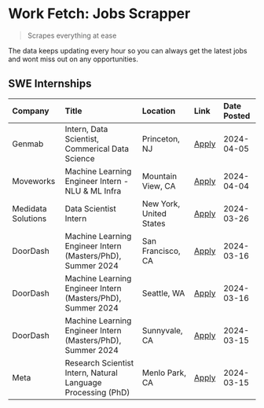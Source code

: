 # Work Fetch: Jobs Scrapper
> Scrapes everything at ease

The data keeps updating every hour so you can always get the latest jobs and wont miss out on any opportunities.

## SWE Internships
<!--START_SECTION:workfetch-->
| Company            | Title                                                        | Location                | Link                                                                                                                                                                                                                                                                   | Date Posted   |
|:-------------------|:-------------------------------------------------------------|:------------------------|:-----------------------------------------------------------------------------------------------------------------------------------------------------------------------------------------------------------------------------------------------------------------------|:--------------|
| Genmab             | Intern, Data Scientist, Commerical Data Science              | Princeton, NJ           | [Apply](https://www.linkedin.com/jobs/view/intern-data-scientist-commerical-data-science-at-genmab-3887818362?position=4&pageNum=0&refId=d2iKDP0hCQ8hTiND7sYbzg%3D%3D&trackingId=LCYjeB9F4hRWyZwjT5ue0w%3D%3D&trk=public_jobs_jserp-result_search-card)                | 2024-04-05    |
| Moveworks          | Machine Learning Engineer Intern - NLU & ML Infra            | Mountain View, CA       | [Apply](https://www.linkedin.com/jobs/view/machine-learning-engineer-intern-nlu-ml-infra-at-moveworks-3885205610?position=10&pageNum=0&refId=d2iKDP0hCQ8hTiND7sYbzg%3D%3D&trackingId=xy77sMfSpvPzku%2BdMLFgoA%3D%3D&trk=public_jobs_jserp-result_search-card)          | 2024-04-04    |
| Medidata Solutions | Data Scientist Intern                                        | New York, United States | [Apply](https://www.linkedin.com/jobs/view/data-scientist-intern-at-medidata-solutions-3810253704?position=7&pageNum=0&refId=d2iKDP0hCQ8hTiND7sYbzg%3D%3D&trackingId=MucWtyDBeNIHR5D3vcRPOA%3D%3D&trk=public_jobs_jserp-result_search-card)                            | 2024-03-26    |
| DoorDash           | Machine Learning Engineer Intern (Masters/PhD), Summer 2024  | San Francisco, CA       | [Apply](https://www.linkedin.com/jobs/view/machine-learning-engineer-intern-masters-phd-summer-2024-at-doordash-3736457737?position=5&pageNum=0&refId=d2iKDP0hCQ8hTiND7sYbzg%3D%3D&trackingId=MXAKzBLNDG78xfs0yDkMEA%3D%3D&trk=public_jobs_jserp-result_search-card)   | 2024-03-16    |
| DoorDash           | Machine Learning Engineer Intern (Masters/PhD), Summer 2024  | Seattle, WA             | [Apply](https://www.linkedin.com/jobs/view/machine-learning-engineer-intern-masters-phd-summer-2024-at-doordash-3736455966?position=11&pageNum=0&refId=d2iKDP0hCQ8hTiND7sYbzg%3D%3D&trackingId=RsdPErnwyiaAOMr4jKQVDg%3D%3D&trk=public_jobs_jserp-result_search-card)  | 2024-03-16    |
| DoorDash           | Machine Learning Engineer Intern (Masters/PhD), Summer 2024  | Sunnyvale, CA           | [Apply](https://www.linkedin.com/jobs/view/machine-learning-engineer-intern-masters-phd-summer-2024-at-doordash-3736454973?position=3&pageNum=0&refId=d2iKDP0hCQ8hTiND7sYbzg%3D%3D&trackingId=XdhQ5s9xJwwR%2FzRkj9A6Yw%3D%3D&trk=public_jobs_jserp-result_search-card) | 2024-03-15    |
| Meta               | Research Scientist Intern, Natural Language Processing (PhD) | Menlo Park, CA          | [Apply](https://www.linkedin.com/jobs/view/research-scientist-intern-natural-language-processing-phd-at-meta-3858718375?position=8&pageNum=0&refId=d2iKDP0hCQ8hTiND7sYbzg%3D%3D&trackingId=xJhxNt3%2Bh10740cSlAJgjQ%3D%3D&trk=public_jobs_jserp-result_search-card)    | 2024-03-15    |
<!--END_SECTION:workfetch-->
